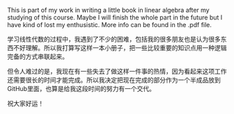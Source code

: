 This is part of my work in writing a little book in linear algebra after my studying of this course. Maybe I will finish the whole part in the future but I have kind of lost my enthusistic. More info can be found in the .pdf file.

学习线性代数的过程中，我遇到了不少的困难，包括我的很多朋友也是认为很多东西不好理解。所以我打算写这样一本小册子，把一些比较重要的知识点用一种逻辑完备的方式串联起来。

但令人难过的是，我现在有一些失去了做这样一件事的热情，因为看起来这项工作还需要很长的时间才能完成。所以我决定把现在完成的部分作为一个半成品放到GitHub里面，也算是给我这段时间的努力有一个交代。

祝大家好运！
